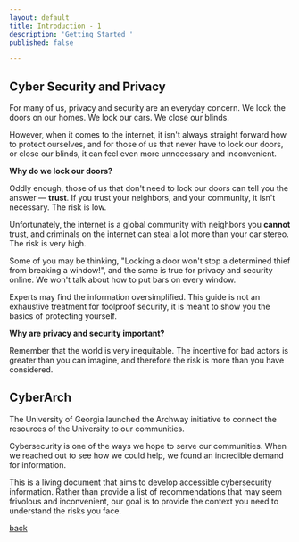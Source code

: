 ```yaml
---
layout: default
title: Introduction - 1
description: 'Getting Started '
published: false

---
```

## Cyber Security and Privacy

For many of us, privacy and security are an everyday concern. We lock the doors on our homes. We lock our cars. We close our blinds.

However, when it comes to the internet, it isn't always straight forward how to protect ourselves, and for those of us that never have to lock our doors, or close our blinds, it can feel even more unnecessary and inconvenient.

**Why do we lock our doors?**

Oddly enough, those of us that don't need to lock our doors can tell you the answer &mdash; **trust**. If you trust your neighbors, and your community, it isn't necessary. The risk is low.

Unfortunately, the internet is a global community with neighbors you **cannot** trust, and criminals on the internet can steal a lot more than your car stereo. The risk is very high.

Some of you may be thinking, "Locking a door won't stop a determined thief from breaking a window!", and the same is true for privacy and security online. We won't talk about how to put bars on every window.

Experts may find the information oversimplified. This guide is not an exhaustive treatment for foolproof security, it is meant to show you the basics of protecting yourself.

**Why are privacy and security important?**

Remember that the world is very inequitable. The incentive for bad actors is greater than you can imagine, and therefore the risk is more than you have considered.

## CyberArch

The University of Georgia launched the Archway initiative to connect the resources of the University to our communities.

Cybersecurity is one of the ways we hope to serve our communities. When we reached out to see how we could help, we found an incredible demand for information.

This is a living document that aims to develop accessible cybersecurity information. Rather than provide a list of recommendations that may seem frivolous and inconvenient, our goal is to provide the context you need to understand the risks you face.

[back](./)